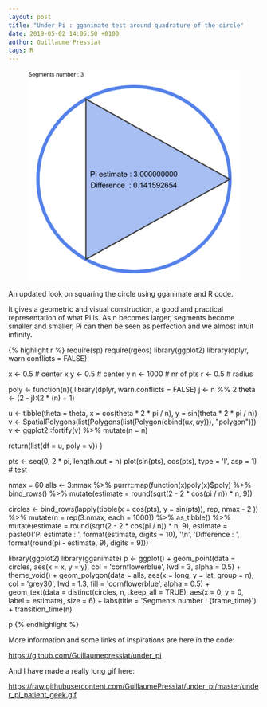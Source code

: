 ```yaml
---
layout: post
title: "Under Pi : gganimate test around quadrature of the circle"
date: 2019-05-02 14:05:50 +0100
author: Guillaume Pressiat
tags: R
---
```




<center>
<figure>
  <img src="https://raw.githubusercontent.com/GuillaumePressiat/under_pi/master/under_pi.gif" alt = "" />
</figure>  
</center>

<!--more-->

An updated look on squaring the circle using gganimate and R code.

It gives a geometric and visual construction, a good and practical representation of what Pi is. As n becomes larger, segments become smaller and smaller, Pi can then be seen as perfection and we almost intuit infinity.


{% highlight r %}
require(sp)
require(rgeos)
library(ggplot2)
library(dplyr, warn.conflicts = FALSE)

x <- 0.5 # center x
y <- 0.5 # center y
n <- 1000 # nr of pts
r <- 0.5 # radius


poly <- function(n){
  library(dplyr, warn.conflicts = FALSE)
  j <- n %% 2
  theta <- (2 - j):(2 * (n) + 1)
  
  u <- tibble(theta = theta, x = cos(theta * 2 * pi / n), y = sin(theta * 2 * pi / n))
  v <- SpatialPolygons(list(Polygons(list(Polygon(cbind(u$x,u$y))), "polygon")))
  v <- ggplot2::fortify(v) %>% mutate(n = n)
  
  return(list(df = u, poly = v))
}

pts <- seq(0, 2 * pi, length.out = n)
plot(sin(pts), cos(pts), type = 'l', asp = 1) # test

nmax = 60
alls <- 3:nmax %>% purrr::map(function(x)poly(x)$poly) %>% bind_rows()  %>% 
  mutate(estimate = round(sqrt(2 - 2 * cos(pi / n)) * n, 9))


circles <- bind_rows(lapply(tibble(x = cos(pts), y = sin(pts)), rep, nmax - 2 )) %>% 
  mutate(n = rep(3:nmax, each = 1000)) %>% 
  as_tibble() %>% 
  mutate(estimate = round(sqrt(2 - 2 * cos(pi / n)) * n, 9),
         estimate = paste0('Pi estimate : ', format(estimate, digits = 10), '\n', 
                           'Difference  : ', format(round(pi - estimate, 9), digits = 9)))

library(ggplot2)
library(gganimate)
p <- ggplot() +
  geom_point(data = circles, aes(x = x, y = y), col = 'cornflowerblue', lwd = 3, alpha = 0.5) + 
  theme_void() + 
  geom_polygon(data = alls, aes(x = long, y = lat, group = n), col = 'grey30', lwd = 1.3, fill = 'cornflowerblue', alpha = 0.5) + 
  geom_text(data = distinct(circles, n, .keep_all = TRUE), aes(x = 0, y = 0, label = estimate), size = 6) + 
  labs(title = 'Segments number : {frame_time}') + 
  transition_time(n)

p
{% endhighlight %}


More information and some links of inspirations are here in the code:

https://github.com/Guillaumepressiat/under_pi

And I have made a really long gif here:

https://raw.githubusercontent.com/GuillaumePressiat/under_pi/master/under_pi_patient_geek.gif

